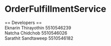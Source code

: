 OrderFulfillmentService
=======================
== Developers ==<br>
Eknarin Thirayothin 5510546239<br>
Natcha Chidchob 5510546026<br>
Sarathit Sandtaweep 5510546182<br>

